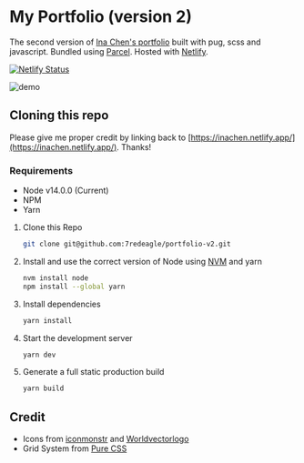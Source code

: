 # My Portfolio (version 2)

The second version of <a href="https://inachen.netlify.app/" target="_blank">Ina Chen's portfolio</a> built with pug, scss and javascript. Bundled using <a href="https://parceljs.org/">Parcel</a>. Hosted with <a href="https://www.netlify.com/" target="_blank">Netlify</a>.

[![Netlify Status](https://api.netlify.com/api/v1/badges/bb0f8f56-961c-4e35-9975-82bde5c33ddc/deploy-status)](https://app.netlify.com/sites/inachen/deploys)

![demo](https://github.com/7redeagle/portfolio-v2/blob/testing/src/assets/projects/portfolio-desktop.png?raw=true)

## Cloning this repo 

Please give me proper credit by linking back to [https://inachen.netlify.app/](https://inachen.netlify.app/). Thanks!

### Requirements 
* Node v14.0.0 (Current)
* NPM 
* Yarn

1. Clone this Repo

   ```sh
   git clone git@github.com:7redeagle/portfolio-v2.git
   ```

2. Install and use the correct version of Node using [NVM](https://github.com/nvm-sh/nvm) and yarn

   ```sh
   nvm install node 
   npm install --global yarn
   ```
   
3. Install dependencies

   ```sh
   yarn install
   ```

4. Start the development server

   ```sh
   yarn dev
   ```
5. Generate a full static production build
   ```sh
   yarn build
   ```
   
   
## Credit 
* Icons from [iconmonstr](https://iconmonstr.com/) and [Worldvectorlogo](https://worldvectorlogo.com/)
* Grid System from [Pure CSS](https://purecss.io/grids/)



